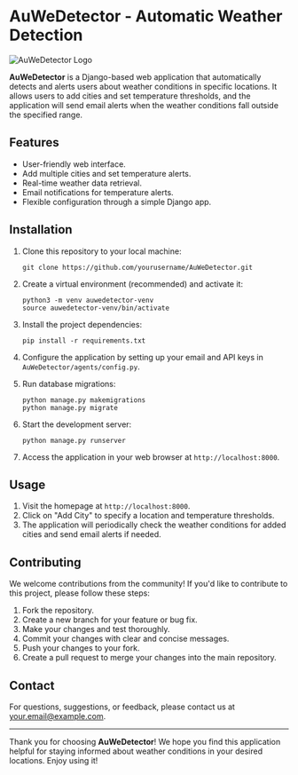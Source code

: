 # AuWeDetector - Automatic Weather Detection

![AuWeDetector Logo](https://yourwebsite.com/logo.png)

**AuWeDetector** is a Django-based web application that automatically detects and alerts users about weather conditions in specific locations. It allows users to add cities and set temperature thresholds, and the application will send email alerts when the weather conditions fall outside the specified range.

## Features

- User-friendly web interface.
- Add multiple cities and set temperature alerts.
- Real-time weather data retrieval.
- Email notifications for temperature alerts.
- Flexible configuration through a simple Django app.

## Installation

1. Clone this repository to your local machine:

   ```
   git clone https://github.com/yourusername/AuWeDetector.git
   ```

2. Create a virtual environment (recommended) and activate it:

   ```
   python3 -m venv auwedetector-venv
   source auwedetector-venv/bin/activate
   ```

3. Install the project dependencies:

   ```
   pip install -r requirements.txt
   ```

4. Configure the application by setting up your email and API keys in `AuWeDetector/agents/config.py`.

5. Run database migrations:

   ```
   python manage.py makemigrations
   python manage.py migrate
   ```

6. Start the development server:

   ```
   python manage.py runserver
   ```

7. Access the application in your web browser at `http://localhost:8000`.

## Usage

1. Visit the homepage at `http://localhost:8000`.
2. Click on "Add City" to specify a location and temperature thresholds.
3. The application will periodically check the weather conditions for added cities and send email alerts if needed.

## Contributing

We welcome contributions from the community! If you'd like to contribute to this project, please follow these steps:

1. Fork the repository.
2. Create a new branch for your feature or bug fix.
3. Make your changes and test thoroughly.
4. Commit your changes with clear and concise messages.
5. Push your changes to your fork.
6. Create a pull request to merge your changes into the main repository.


## Contact

For questions, suggestions, or feedback, please contact us at [your.email@example.com](mailto:your.email@example.com).

---

Thank you for choosing **AuWeDetector**! We hope you find this application helpful for staying informed about weather conditions in your desired locations. Enjoy using it!
